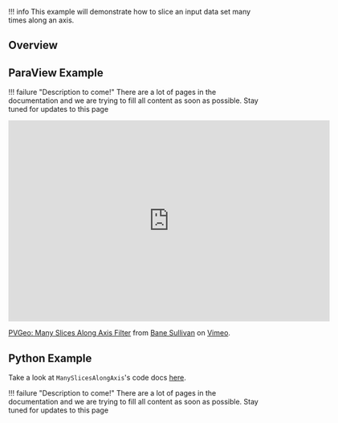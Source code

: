 !!! info
    This example will demonstrate how to slice an input data set many times along an axis.

## Overview


## ParaView Example

!!! failure "Description to come!"
    There are a lot of pages in the documentation and we are trying to fill all content as soon as possible. Stay tuned for updates to this page


<!--- TODO --->

<iframe src="https://player.vimeo.com/video/282010041" width="640" height="400" frameborder="0" webkitallowfullscreen mozallowfullscreen allowfullscreen></iframe>
<p><a href="https://vimeo.com/282010041">PVGeo: Many Slices Along Axis Filter</a> from <a href="https://vimeo.com/user82050125">Bane Sullivan</a> on <a href="https://vimeo.com">Vimeo</a>.</p>

## Python Example

Take a look at `ManySlicesAlongAxis`'s code docs [here](http://docs.pvgeo.org/en/latest/suites/General-Filters.html#PVGeo.filters.ManySlicesAlongAxis).

!!! failure "Description to come!"
    There are a lot of pages in the documentation and we are trying to fill all content as soon as possible. Stay tuned for updates to this page


<!---
```py
import numpy as np
import vtk
from vtk.numpy_interface import dataset_adapter as dsa
from PVGeo import _helpers
from PVGeo.filters import ManySlicesAlongAxis


```
TODO --->
